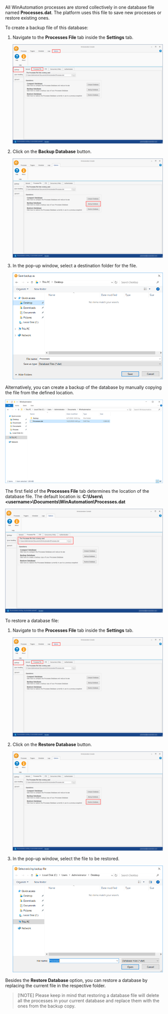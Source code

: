 All WinAutomation processes are stored collectively in one database file named **Processes.dat**. The platform uses this file to save new processes or restore existing ones. 

To create a backup file of this database:

1.	Navigate to the **Processes File** tab inside the **Settings** tab.

    ![The Processes File tab.](..\media\processes-file-tab-settings-options.png)

1.	Click on the **Backup Database** button.

    ![A button to backup the database file.](..\media\backup-button-processes-file-tab.png)

1.  In the pop-up window, select a destination folder for the file. 

    ![A popup window to select a destination folder.](..\media\backup-select-destination-folder.png)

Alternatively, you can create a backup of the database by manually copying the file from the defined location.

![The database file selected in the Windows File Explorer.](..\media\backup-file-explorer.png)

The first field of the **Processes File** tab determines the location of the database file. The default location is: **C:\Users\\\<username\>\Documents\WinAutomation\Processes.dat**

![The location of database file.](..\media\processes-file-location-processes-file-tab.png)

To restore a database file:

1.	Navigate to the **Processes File** tab inside the **Settings** tab.

    ![The Processes File tab.](..\media\processes-file-tab-settings-options.png)

1.	Click on the **Restore Database** button.

    ![A button to restore a database file.](..\media\restore-button-processes-file-tab.png)

1.	In the pop-up window, select the file to be restored.

    ![A popup window to select a database file to be restored.](..\media\restore-select-database-file.png)

Besides the **Restore Database** option, you can restore a database by replacing the current file in the respective folder.

> [!ΝΟΤΕ]
> Please keep in mind that restoring a database file will delete all the processes in your current database and replace them with the ones from the backup copy. 
